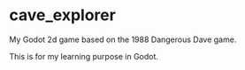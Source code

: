 # cave_explorer
My Godot 2d game based on the 1988 Dangerous Dave game.

This is for my learning purpose in Godot.
